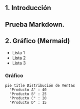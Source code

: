 ## 1. Introducción
Prueba **Markdown**.  
---

## 2. Gráfico (Mermaid)
- Lista 1  
- Lista 2  
- Lista 3
  
### Gráfico
```mermaid
pie title Distribución de Ventas
  "Producto A" : 40
  "Producto B" : 25
  "Producto C" : 20
  "Producto D" : 15
